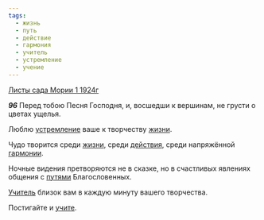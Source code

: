 ```yaml
---
tags:
  - жизнь
  - путь
  - действие
  - гармония
  - учитель
  - устремление
  - учение
---
```


[Листы сада Мории 1 1924г](https://127.0.0.1:4002/agni/1924)

___96___
Перед тобою Песня Господня, и, восшедши к вершинам, не грусти о цветах ущелья.   

Люблю [устремление](../../../tags/#устремление) ваше к творчеству [жизни](../../../tags/#жизнь).   

Чудо творится среди [жизни](../../../tags/#жизнь), среди [действия](../../../tags/#действие), среди напряжённой [гармонии](../../../tags/#гармония).   

Ночные видения претворяются не в сказке, но в счастливых явлениях общения с [путями](../../../tags/#путь) Благословенных.   

[Учитель](../../../tags/#учитель) близок вам в каждую минуту вашего творчества.   

Постигайте и [учите](../../../tags/#учение).   


